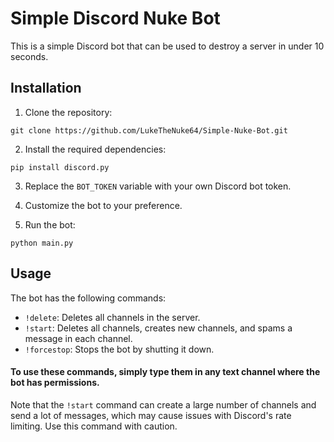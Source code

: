 # Simple Discord Nuke Bot

This is a simple Discord bot that can be used to destroy a server in under 10 seconds. 

## Installation

1. Clone the repository:
```
git clone https://github.com/LukeTheNuke64/Simple-Nuke-Bot.git
```

2. Install the required dependencies:
```
pip install discord.py
```

3. Replace the `BOT_TOKEN` variable with your own Discord bot token.

4. Customize the bot to your preference.

5. Run the bot:
```
python main.py
```

## Usage

The bot has the following commands:

- `!delete`: Deletes all channels in the server.
- `!start`: Deletes all channels, creates new channels, and spams a message in each channel.
- `!forcestop`: Stops the bot by shutting it down.

#### To use these commands, simply type them in any text channel where the bot has permissions.

Note that the `!start` command can create a large number of channels and send a lot of messages, which may cause issues with Discord's rate limiting. Use this command with caution.
